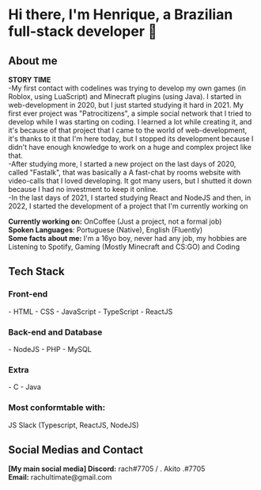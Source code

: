 <h1>Hi there, I'm Henrique, a Brazilian full-stack developer 👋</h1>

<h2>About me</h2>

<b>STORY TIME</b> <br>
-My first contact with codelines was trying to develop my own games (in Roblox, using LuaScript) and Minecraft plugins (using Java). I started in web-development in 2020, but I just started studying it hard in 2021. My first ever project was "Patrocitizens", a simple social network that I tried to develop while I was starting on coding. I learned a lot while creating it, and it's because of that project that I came to the world of web-development, it's thanks to it that I'm here today, but I stopped its development because I didn't have enough knowledge to work on a huge and complex project like that. 
<br>
-After studying more, I started a new project on the last days of 2020, called "Fastalk", that was basically a A fast-chat by rooms website with video-calls that I loved developing. It got many users, but I shutted it down because I had no investment to keep it online. 
<br>
-In the last days of 2021, I started studying React and NodeJS and then, in 2022, I started the development of a project that I'm currently working on

<b>Currently working on:</b> OnCoffee (Just a project, not a formal job) <br>
<b>Spoken Languages</b>: Portuguese (Native), English (Fluently) <br>
<b>Some facts about me:</b> I'm a 16yo boy, never had any job, my hobbies are Listening to Spotify, Gaming (Mostly Minecraft and CS:GO) and Coding

<h2>Tech Stack</h2>

<h3>Front-end</h3>
- HTML
- CSS
- JavaScript
- TypeScript
- ReactJS

<h3>Back-end and Database</h3>
- NodeJS
- PHP
- MySQL

<h3>Extra</h3>
- C
- Java

<h3>Most conformtable with: </h3>JS Slack (Typescript, ReactJS, NodeJS)

<h2>Social Medias and Contact</h2>
<b>[My main social media] Discord:</b> rach#7705 / . Akito .#7705 <br>
<b>Email:</b> rachultimate@gmail.com
